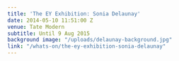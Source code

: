 ```yaml
---
title: 'The EY Exhibition: Sonia Delaunay'
date: 2014-05-10 11:51:00 Z
venue: Tate Modern
subtitle: Until 9 Aug 2015
background image: "/uploads/delaunay-background.jpg"
link: "/whats-on/the-ey-exhibition-sonia-delaunay"
---
```


